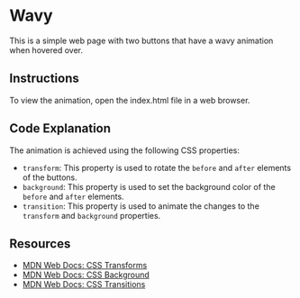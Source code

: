 # Wavy

This is a simple web page with two buttons that have a wavy animation when hovered over.

## Instructions

To view the animation, open the index.html file in a web browser.

## Code Explanation

The animation is achieved using the following CSS properties:

* `transform`: This property is used to rotate the `before` and `after` elements of the buttons.
* `background`: This property is used to set the background color of the `before` and `after` elements.
* `transition`: This property is used to animate the changes to the `transform` and `background` properties.

## Resources

* [MDN Web Docs: CSS Transforms](https://developer.mozilla.org/en-US/docs/Web/CSS/transform)
* [MDN Web Docs: CSS Background](https://developer.mozilla.org/en-US/docs/Web/CSS/background)
* [MDN Web Docs: CSS Transitions](https://developer.mozilla.org/en-US/docs/Web/CSS/transition)